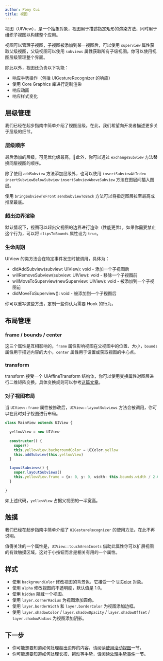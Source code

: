 ```yaml
---
author: Pony Cui
title: 视图
---
```


视图（UIView），是一个抽象对象，视图用于描述指定矩形的渲染方法，同时用于组织子视图以构建整个应用。

视图可以管理子视图，子视图被添加到某一视图后，可以使用 ```superview``` 属性获取父级视图，父级视图可以使用 ```subviews``` 属性获取所有子级视图。你可以使用视图层级管理整个界面。

除此以外，视图还负责以下功能：

* 响应手势操作（包括 UIGestureRecognizer 的响应）
* 使用 Core Graphics 库进行定制渲染
* 响应动画
* 响应样式变化

## 层级管理

我们已经在起步指南中简单介绍了视图层级，在此，我们希望向开发者描述更多关于层级的细节。

### 层级顺序

最后添加的层级，可见优化级最高，此外，你可以通过 ```exchangeSubview``` 方法替换同层视图的顺序。

除了使用 ```addSubview``` 方法添加层级外，也可以使用 ```insertSubviewAtIndex``` ```insertSubviewBelowSubview``` ```insertSubviewAboveSubview``` 方法在图层间插入图层。

使用 ```bringSubviewToFront``` ```sendSubviewToBack``` 方法可以将指定图层拉至最高或推至最底。

### 超出边界渲染

默认情况下，视图可以超出父视图的边界进行渲染（性能更优），如果你需要禁止这个行为，可以将 ```clipsToBounds``` 属性设为 ```true```。

### 生命周期

UIView 的类方法会在特定事件发生时被调用，具体为：

* didAddSubview(subview: UIView): void - 添加一个子视图后
* willRemoveSubview(subview: UIView): void - 移除一个子视图前
* willMoveToSuperview(newSuperview: UIView): void - 被添加到一个子视图前
* didMoveToSuperview(): void - 被添加到一个子视图后

你可以重写这些方法，定制一些你认为需要 Hook 的行为。

## 布局管理

### frame / bounds / center

这三个属性是互相影响的，```frame``` 属性影响视图在父视图中的位置、大小，```bounds``` 属性用于描述内容的大小，```center``` 属性用于设置或获取视图的中心点。

### transform

transform 接受一个 UIAffineTransform 结构体，你可以使用变换属性对图层进行二维矩阵变换，具体变换规则可以参考[这篇文章](https://www.cnblogs.com/Ivy-s/p/6786622.html)。

### 对子视图布局

当 ```UIView::frame``` 属性被修改后，```UIView::layoutSubviews``` 方法会被调用，你可以在此时对子视图进行布局。

```typescript
class MainView extends UIView {
  
  yellowView = new UIView
  
  constructor() {
    super()
    this.yellowView.backgroundColor = UIColor.yellow
    this.addSubview(this.yellowView)
  }

  layoutSubviews() {
    super.layoutSubviews()
    this.yellowView.frame = {x: 0, y: 0, width: this.bounds.width / 2.0, height: this.bounds.height / 2.0}
  }
  
}
```

如上述代码，```yellowView``` 占据父视图的一半宽高。

## 触摸

我们已经在起步指南中简单介绍了 ```UIGestureRecognizer``` 的使用方法，在此不再说明。

值得关注的一个属性是，```UIView::touchAreaInsets``` 借助此属性你可以扩展视图的有效触摸区域，这对于小按钮而言是相关有用的一个属性。

## 样式

* 使用 ```backgroundColor``` 修改视图的背景色，它接受一个 [UIColor](UIColor.md) 对象。
* 使用 ```alpha``` 修改视图的不透明度，默认值是 1.0。
* 使用 ```hidden``` 隐藏一个视图。
* 使用 ```layer.cornerRadius``` 为视图添加圆角。
* 使用 ```layer.borderWidth``` 和 ```layer.borderColor``` 为视图添加边框。
* 使用 ```layer.shadowColor``` / ```layer.shadowOpacity``` / ```layer.shadowOffset``` / ```layer.shadowRadius``` 为视图添加阴影。

## 下一步

* 你可能想要知道如何处理超出边界的内容，请阅读[使用滚动视图](Scroller.md)一节。
* 你可能想要知道如何处理长按、拖动等手势，请阅读[处理手势事件](GestureRecognizers.md)一节。